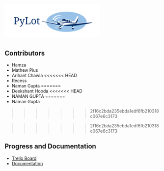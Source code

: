 # ![screenshot](pylotlogo.PNG)

## Contributors
* Hamza
* Mathew Pius
* Arihant Chawla
<<<<<<< HEAD
* Recess
* Naman Gupta 
=======
* Deekshant Hooda
<<<<<<< HEAD
* NAMAN GUPTA
=======
* Naman Gupta
>>>>>>> 2f16c2bda235ebda1edf6fb210318c067e6c3173

>>>>>>> 2f16c2bda235ebda1edf6fb210318c067e6c3173
## Progress and Documentation
* [Trello Board](https://trello.com/b/9zQ3B1nt/pylot-major-project)
* [Documentation](https://ryzbaka.github.io/PyLot/)
